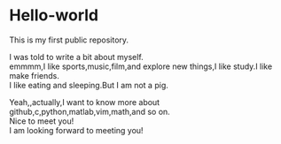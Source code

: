 # Hello-world
This is my first public repository.

I was told to write a bit about myself.  
emmmm,I like sports,music,film,and explore new things,I like study.I like make friends.  
I like eating and sleeping.But I am not a pig.

Yeah,,actually,I want to know more about github,c,python,matlab,vim,math,and so on.  
Nice to meet you!  
I am looking forward to meeting you!
